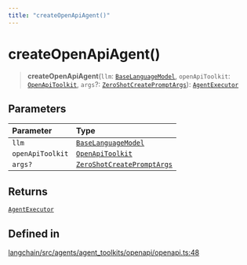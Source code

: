 ```yaml
---
title: "createOpenApiAgent()"
---
```


# createOpenApiAgent()

> **createOpenApiAgent**(`llm`: [`BaseLanguageModel`](../../base_language/classes/BaseLanguageModel.md), `openApiToolkit`: [`OpenApiToolkit`](../classes/OpenApiToolkit.md), `args`?: [`ZeroShotCreatePromptArgs`](../interfaces/ZeroShotCreatePromptArgs.md)): [`AgentExecutor`](../classes/AgentExecutor.md)

## Parameters

| Parameter        | Type                                                                    |
| :--------------- | :---------------------------------------------------------------------- |
| `llm`            | [`BaseLanguageModel`](../../base_language/classes/BaseLanguageModel.md) |
| `openApiToolkit` | [`OpenApiToolkit`](../classes/OpenApiToolkit.md)                        |
| `args?`          | [`ZeroShotCreatePromptArgs`](../interfaces/ZeroShotCreatePromptArgs.md) |

## Returns

[`AgentExecutor`](../classes/AgentExecutor.md)

## Defined in

[langchain/src/agents/agent_toolkits/openapi/openapi.ts:48](https://github.com/hwchase17/langchainjs/blob/ddf2996/langchain/src/agents/agent_toolkits/openapi/openapi.ts#L48)
